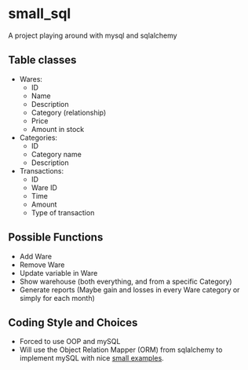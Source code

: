 # small_sql
A project playing around with mysql and sqlalchemy

## Table classes
* Wares:
  * ID
  * Name
  * Description
  * Category (relationship)
  * Price
  * Amount in stock
* Categories:
  * ID
  * Category name
  * Description
* Transactions:
  * ID
  * Ware ID
  * Time
  * Amount
  * Type of transaction
## Possible Functions
* Add Ware
* Remove Ware
* Update variable in Ware
* Show warehouse (both everything, and from a specific Category)
* Generate reports (Maybe gain and losses in every Ware category or simply for each month)
## Coding Style and Choices
* Forced to use OOP and mySQL
* Will use the Object Relation Mapper (ORM) from sqlalchemy to implement mySQL with nice [small examples](https://github.com/crazyguitar/pysheeet/blob/master/docs/notes/python-sqlalchemy.rst).
